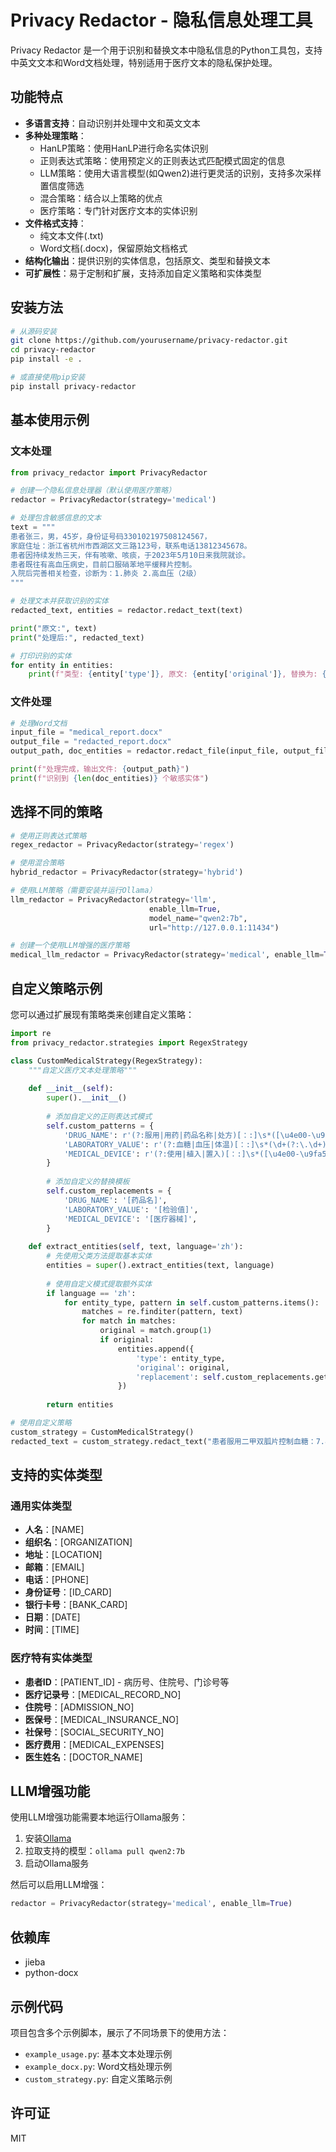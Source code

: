 # Privacy Redactor - 隐私信息处理工具

Privacy Redactor 是一个用于识别和替换文本中隐私信息的Python工具包，支持中英文文本和Word文档处理，特别适用于医疗文本的隐私保护处理。

## 功能特点

- **多语言支持**：自动识别并处理中文和英文文本
- **多种处理策略**：
  - HanLP策略：使用HanLP进行命名实体识别
  - 正则表达式策略：使用预定义的正则表达式匹配模式固定的信息
  - LLM策略：使用大语言模型(如Qwen2)进行更灵活的识别，支持多次采样置信度筛选
  - 混合策略：结合以上策略的优点
  - 医疗策略：专门针对医疗文本的实体识别
- **文件格式支持**：
  - 纯文本文件(.txt)
  - Word文档(.docx)，保留原始文档格式
- **结构化输出**：提供识别的实体信息，包括原文、类型和替换文本
- **可扩展性**：易于定制和扩展，支持添加自定义策略和实体类型

## 安装方法

```bash
# 从源码安装
git clone https://github.com/yourusername/privacy-redactor.git
cd privacy-redactor
pip install -e .

# 或直接使用pip安装
pip install privacy-redactor
```

## 基本使用示例

### 文本处理

```python
from privacy_redactor import PrivacyRedactor

# 创建一个隐私信息处理器（默认使用医疗策略）
redactor = PrivacyRedactor(strategy='medical')

# 处理包含敏感信息的文本
text = """
患者张三，男，45岁，身份证号码330102197508124567，
家庭住址：浙江省杭州市西湖区文三路123号，联系电话13812345678。
患者因持续发热三天，伴有咳嗽、咳痰，于2023年5月10日来我院就诊。
患者既往有高血压病史，目前口服硝苯地平缓释片控制。
入院后完善相关检查，诊断为：1.肺炎 2.高血压（2级）
"""

# 处理文本并获取识别的实体
redacted_text, entities = redactor.redact_text(text)

print("原文:", text)
print("处理后:", redacted_text)

# 打印识别的实体
for entity in entities:
    print(f"类型: {entity['type']}, 原文: {entity['original']}, 替换为: {entity['replacement']}")
```

### 文件处理

```python
# 处理Word文档
input_file = "medical_report.docx"
output_file = "redacted_report.docx"
output_path, doc_entities = redactor.redact_file(input_file, output_file)

print(f"处理完成，输出文件: {output_path}")
print(f"识别到 {len(doc_entities)} 个敏感实体")
```

## 选择不同的策略

```python
# 使用正则表达式策略
regex_redactor = PrivacyRedactor(strategy='regex')

# 使用混合策略
hybrid_redactor = PrivacyRedactor(strategy='hybrid')

# 使用LLM策略（需要安装并运行Ollama）
llm_redactor = PrivacyRedactor(strategy='llm', 
                               enable_llm=True, 
                               model_name="qwen2:7b", 
                               url="http://127.0.0.1:11434")

# 创建一个使用LLM增强的医疗策略
medical_llm_redactor = PrivacyRedactor(strategy='medical', enable_llm=True)
```

## 自定义策略示例

您可以通过扩展现有策略类来创建自定义策略：

```python
import re
from privacy_redactor.strategies import RegexStrategy

class CustomMedicalStrategy(RegexStrategy):
    """自定义医疗文本处理策略"""
    
    def __init__(self):
        super().__init__()
        
        # 添加自定义的正则表达式模式
        self.custom_patterns = {
            'DRUG_NAME': r'(?:服用|用药|药品名称|处方)[：:]\s*([\u4e00-\u9fa5]{2,10}(?:片|胶囊|注射液|口服液))',
            'LABORATORY_VALUE': r'(?:血糖|血压|体温)[：:]\s*(\d+(?:\.\d+)?(?:\s*[-~～至]\s*\d+(?:\.\d+)?)?(?:\s*[a-zA-Z/%]+)?)',
            'MEDICAL_DEVICE': r'(?:使用|植入|置入)[：:]\s*([\u4e00-\u9fa5]{2,15}(?:导管|支架|起搏器|呼吸机))',
        }
        
        # 添加自定义的替换模板
        self.custom_replacements = {
            'DRUG_NAME': '[药品名]',
            'LABORATORY_VALUE': '[检验值]',
            'MEDICAL_DEVICE': '[医疗器械]',
        }
    
    def extract_entities(self, text, language='zh'):
        # 先使用父类方法提取基本实体
        entities = super().extract_entities(text, language)
        
        # 使用自定义模式提取额外实体
        if language == 'zh':
            for entity_type, pattern in self.custom_patterns.items():
                matches = re.finditer(pattern, text)
                for match in matches:
                    original = match.group(1)
                    if original:
                        entities.append({
                            'type': entity_type,
                            'original': original,
                            'replacement': self.custom_replacements.get(entity_type, f'[{entity_type}]')
                        })
        
        return entities

# 使用自定义策略
custom_strategy = CustomMedicalStrategy()
redacted_text = custom_strategy.redact_text("患者服用二甲双胍片控制血糖：7.8-10.4 mmol/L")
```

## 支持的实体类型

### 通用实体类型
- **人名**：[NAME]
- **组织名**：[ORGANIZATION]
- **地址**：[LOCATION]
- **邮箱**：[EMAIL]
- **电话**：[PHONE]
- **身份证号**：[ID_CARD]
- **银行卡号**：[BANK_CARD]
- **日期**：[DATE]
- **时间**：[TIME]

### 医疗特有实体类型
- **患者ID**：[PATIENT_ID] - 病历号、住院号、门诊号等
- **医疗记录号**：[MEDICAL_RECORD_NO]
- **住院号**：[ADMISSION_NO]
- **医保号**：[MEDICAL_INSURANCE_NO]
- **社保号**：[SOCIAL_SECURITY_NO]
- **医疗费用**：[MEDICAL_EXPENSES]
- **医生姓名**：[DOCTOR_NAME]

## LLM增强功能

使用LLM增强功能需要本地运行Ollama服务：

1. 安装[Ollama](https://ollama.com/)
2. 拉取支持的模型：`ollama pull qwen2:7b`
3. 启动Ollama服务

然后可以启用LLM增强：

```python
redactor = PrivacyRedactor(strategy='medical', enable_llm=True)
```

## 依赖库

- jieba
- python-docx

## 示例代码

项目包含多个示例脚本，展示了不同场景下的使用方法：

- `example_usage.py`: 基本文本处理示例
- `example_docx.py`: Word文档处理示例
- `custom_strategy.py`: 自定义策略示例

## 许可证

MIT 